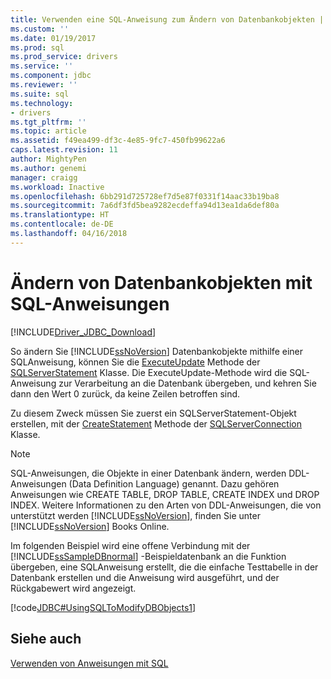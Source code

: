```yaml
---
title: Verwenden eine SQL-Anweisung zum Ändern von Datenbankobjekten | Microsoft Docs
ms.custom: ''
ms.date: 01/19/2017
ms.prod: sql
ms.prod_service: drivers
ms.service: ''
ms.component: jdbc
ms.reviewer: ''
ms.suite: sql
ms.technology:
- drivers
ms.tgt_pltfrm: ''
ms.topic: article
ms.assetid: f49ea499-df3c-4e85-9fc7-450fb99622a6
caps.latest.revision: 11
author: MightyPen
ms.author: genemi
manager: craigg
ms.workload: Inactive
ms.openlocfilehash: 6bb291d725728ef7d5e87f0331f14aac33b19ba8
ms.sourcegitcommit: 7a6df3fd5bea9282ecdeffa94d13ea1da6def80a
ms.translationtype: HT
ms.contentlocale: de-DE
ms.lasthandoff: 04/16/2018
---
```

# <a name="using-an-sql-statement-to-modify-database-objects"></a>Ändern von Datenbankobjekten mit SQL-Anweisungen
[!INCLUDE[Driver_JDBC_Download](../../includes/driver_jdbc_download.md)]

  So ändern Sie [!INCLUDE[ssNoVersion](../../includes/ssnoversion_md.md)] Datenbankobjekte mithilfe einer SQL­Anweisung, können Sie die [ExecuteUpdate](../../connect/jdbc/reference/executeupdate-method-sqlserverstatement.md) Methode der [SQLServerStatement](../../connect/jdbc/reference/sqlserverstatement-class.md) Klasse. Die ExecuteUpdate-Methode wird die SQL-Anweisung zur Verarbeitung an die Datenbank übergeben, und kehren Sie dann den Wert 0 zurück, da keine Zeilen betroffen sind.  
  
 Zu diesem Zweck müssen Sie zuerst ein SQLServerStatement-Objekt erstellen, mit der [CreateStatement](../../connect/jdbc/reference/createstatement-method-sqlserverconnection.md) Methode der [SQLServerConnection](../../connect/jdbc/reference/sqlserverconnection-class.md) Klasse.  
  
> [!NOTE]  
>  SQL-Anweisungen, die Objekte in einer Datenbank ändern, werden DDL-Anweisungen (Data Definition Language) genannt. Dazu gehören Anweisungen wie CREATE TABLE, DROP TABLE, CREATE INDEX und DROP INDEX. Weitere Informationen zu den Arten von DDL-Anweisungen, die von unterstützt werden [!INCLUDE[ssNoVersion](../../includes/ssnoversion_md.md)], finden Sie unter [!INCLUDE[ssNoVersion](../../includes/ssnoversion_md.md)] Books Online.  
  
 Im folgenden Beispiel wird eine offene Verbindung mit der [!INCLUDE[ssSampleDBnormal](../../includes/sssampledbnormal_md.md)] -Beispieldatenbank an die Funktion übergeben, eine SQL­Anweisung erstellt, die die einfache Testtabelle in der Datenbank erstellen und die Anweisung wird ausgeführt, und der Rückgabewert wird angezeigt.  
  
 [!code[JDBC#UsingSQLToModifyDBObjects1](../../connect/jdbc/codesnippet/Java/using-an-sql-statement-t_0_1.java)]  
  
## <a name="see-also"></a>Siehe auch  
 [Verwenden von Anweisungen mit SQL](../../connect/jdbc/using-statements-with-sql.md)  
  
  
